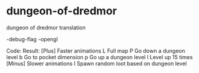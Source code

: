 # dungeon-of-dredmor
dungeon of dredmor translation

-debug-flag
-opengl


Code:	    Result:
[Plus]    Faster animations
L	        Full map
P	        Go down a dungeon level
b	        Go to pocket dimension
p	        Go up a dungeon level
l	        Level up 15 times
[Minus]   Slower animations
I	        Spawn random loot based on dungeon level